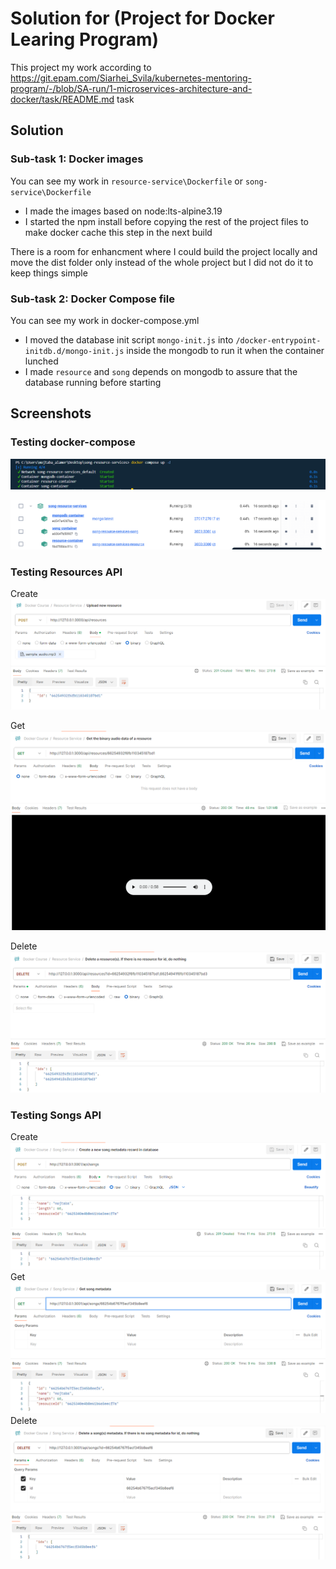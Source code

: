 # Solution for (Project for Docker Learing Program)

This project my work according to https://git.epam.com/Siarhei_Svila/kubernetes-mentoring-program/-/blob/SA-run/1-microservices-architecture-and-docker/task/README.md task

## Solution
### Sub-task 1: Docker images
You can see my work in `resource-service\Dockerfile` or `song-service\Dockerfile`

* I made the images based on node:lts-alpine3.19
* I started the npm install before copying the rest of the project files to make docker cache this step in the next build

There is a room for enhancment where I could build the project locally and  move the dist folder only instead of the whole project but I did not do it to keep things simple

### Sub-task 2: Docker Compose file
You can see my work in docker-compose.yml
* I moved the database init script `mongo-init.js` into `/docker-entrypoint-initdb.d/mongo-init.js` inside the mongodb to run it when the container lunched
* I made `resource` and `song` depends on mongodb to assure that the database running before starting

## Screenshots

### Testing docker-compose
![alt text](screenshots/docker%20compose%20terminal.png)

![alt text](screenshots/docker%20desktop.png)

### Testing Resources API
Create
![alt text](screenshots/create%20resource.png)

Get
![alt text](screenshots/get%20resource.png)

Delete
![alt text](screenshots/delete%20resource.png)


### Testing Songs API
Create
![alt text](screenshots/create%20song.png)
Get
![alt text](screenshots/get%20song.png)
Delete
![alt text](screenshots/delete%20song.png)